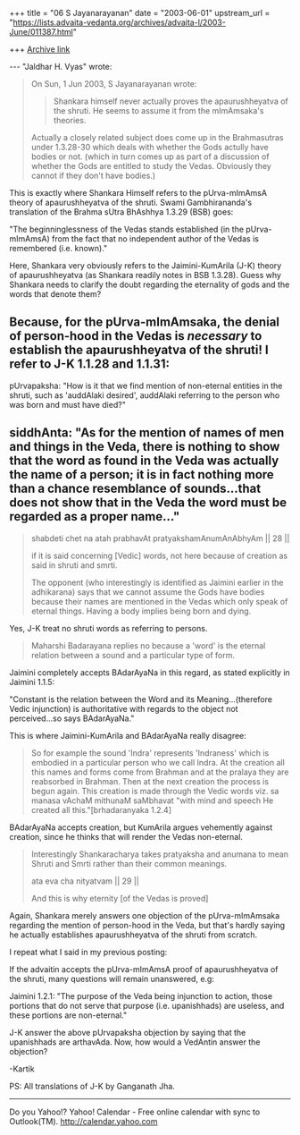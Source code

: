 +++
title = "06 S Jayanarayanan"
date = "2003-06-01"
upstream_url = "https://lists.advaita-vedanta.org/archives/advaita-l/2003-June/011387.html"

+++
[Archive link](https://lists.advaita-vedanta.org/archives/advaita-l/2003-June/011387.html)

--- "Jaldhar H. Vyas" <jaldhar at braincells.com> wrote:
> On Sun, 1 Jun 2003, S Jayanarayanan wrote:
> 
> > Shankara himself never actually proves the
> > apaurushheyatva of the shruti. He seems to assume
> it
> > from the mImAmsaka's theories.
> 
> Actually a closely related subject does come up in
> the Brahmasutras under
> 1.3.28-30 which deals with whether the Gods actully
> have bodies or not.
> (which in turn comes up as part of a discussion of
> whether the Gods are
> entitled to study the Vedas.  Obviously they cannot
> if they don't have
> bodies.)
> 

This is exactly where Shankara Himself refers to the
pUrva-mImAmsA theory of apaurushheyatva of the shruti.
Swami Gambhirananda's translation of the Brahma sUtra
BhAshhya 1.3.29 (BSB) goes: 

"The beginninglessness of the Vedas stands established
(in the pUrva-mImAmsA) from the fact that no
independent author of the Vedas is remembered (i.e.
known)."

Here, Shankara very obviously refers to the
Jaimini-KumArila (J-K) theory of apaurushheyatva (as
Shankara readily notes in BSB 1.3.28). Guess why
Shankara needs to clarify the doubt regarding the
eternality of gods and the words that denote them? 

Because, for the pUrva-mImAmsaka, the denial of
person-hood in the Vedas is *necessary* to establish
the apaurushheyatva of the shruti! I refer to J-K
1.1.28 and 1.1.31:
------------
pUrvapaksha: "How is it that we find mention of
non-eternal entities in the shruti, such as 'auddAlaki
desired', auddAlaki referring to the person who was
born and must have died?" 

siddhAnta: "As for the mention of names of men and
things in the Veda, there is nothing to show that the
word as found in the Veda was actually the name of a
person; it is in fact nothing more than a chance
resemblance of sounds...that does not show that in the
Veda the word must be regarded as a proper name..." 
------------

> shabdeti chet na atah prabhavAt
> pratyakshamAnumAnAbhyAm || 28 ||
> 
> if it is said concerning [Vedic] words, not here
> because of creation as
> said in shruti and smrti.
> 
> The opponent (who interestingly is identified as
> Jaimini earlier in
> the adhikarana) says that we cannot assume the Gods
> have bodies because
> their names are mentioned in the Vedas which only
> speak of eternal things.
> Having a body implies being born and dying.
> 

Yes, J-K treat no shruti words as referring to
persons. 

> Maharshi Badarayana replies no because a 'word' is
> the eternal relation
> between a sound and a particular type of form. 

Jaimini completely accepts BAdarAyaNa in this regard,
as stated explicitly in Jaimini 1.1.5:

"Constant is the relation between the Word and its
Meaning...(therefore Vedic injunction) is
authoritative with regards to the object not
perceived...so says BAdarAyaNa." 

This is where Jaimini-KumArila and BAdarAyaNa really
disagree:

> So
> for example the
> sound 'Indra' represents 'Indraness' which is
> embodied in a particular
> person who we call Indra.  At the creation all this
> names and forms come
> from Brahman and at the pralaya they are reabsorbed
> in Brahman.  Then at
> the next creation the process is begun again.  This
> creation is made
> through the Vedic words viz. sa manasa vAchaM
> mithunaM saMbhavat "with
> mind and speech He created all this."[brhadaranyaka
> 1.2.4]
> 

BAdarAyaNa accepts creation, but KumArila argues
vehemently against creation, since he thinks that will
render the Vedas non-eternal. 

> Interestingly Shankaracharya takes pratyaksha and
> anumana to mean Shruti
> and Smrti rather than their common meanings.
> 
> ata eva cha nityatvam || 29 ||
> 
> And this is why eternity [of the Vedas is proved]
> 

Again, Shankara merely answers one objection of the
pUrva-mImAmsaka regarding the mention of person-hood
in the Veda, but that's hardly saying he actually
establishes apaurushheyatva of the shruti from
scratch. 

I repeat what I said in my previous posting:

If the advaitin accepts the pUrva-mImAmsA proof of
apaurushheyatva of the shruti, many questions will
remain unanswered, e.g:

Jaimini 1.2.1: "The purpose of the Veda being
injunction to action, those portions that do not serve
that purpose (i.e. upanishhads) are useless, and these
portions are non-eternal."

J-K answer the above pUrvapaksha objection by saying
that the upanishhads are arthavAda. Now, how would a
VedAntin answer the objection?

-Kartik

PS: All translations of J-K by Ganganath Jha. 

__________________________________
Do you Yahoo!?
Yahoo! Calendar - Free online calendar with sync to Outlook(TM).
http://calendar.yahoo.com

